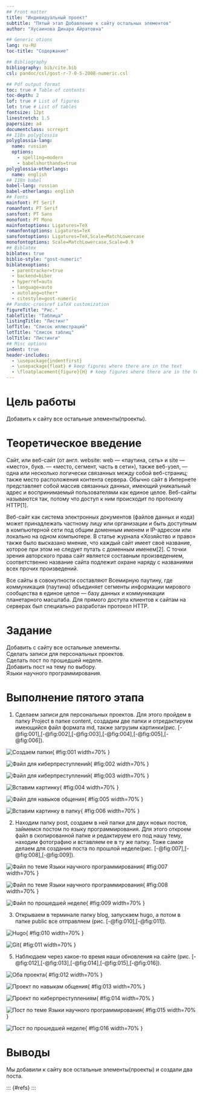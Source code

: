 ```yaml
---
## Front matter
title: "Индивидуальный проект"
subtitle: "Пятый этап Добавление к сайту остальных элементов"
author: "Хусаинова Динара Айратовна"

## Generic otions
lang: ru-RU
toc-title: "Содержание"

## Bibliography
bibliography: bib/cite.bib
csl: pandoc/csl/gost-r-7-0-5-2008-numeric.csl

## Pdf output format
toc: true # Table of contents
toc-depth: 2
lof: true # List of figures
lot: true # List of tables
fontsize: 12pt
linestretch: 1.5
papersize: a4
documentclass: scrreprt
## I18n polyglossia
polyglossia-lang:
  name: russian
  options:
	- spelling=modern
	- babelshorthands=true
polyglossia-otherlangs:
  name: english
## I18n babel
babel-lang: russian
babel-otherlangs: english
## Fonts
mainfont: PT Serif
romanfont: PT Serif
sansfont: PT Sans
monofont: PT Mono
mainfontoptions: Ligatures=TeX
romanfontoptions: Ligatures=TeX
sansfontoptions: Ligatures=TeX,Scale=MatchLowercase
monofontoptions: Scale=MatchLowercase,Scale=0.9
## Biblatex
biblatex: true
biblio-style: "gost-numeric"
biblatexoptions:
  - parentracker=true
  - backend=biber
  - hyperref=auto
  - language=auto
  - autolang=other*
  - citestyle=gost-numeric
## Pandoc-crossref LaTeX customization
figureTitle: "Рис."
tableTitle: "Таблица"
listingTitle: "Листинг"
lofTitle: "Список иллюстраций"
lotTitle: "Список таблиц"
lolTitle: "Листинги"
## Misc options
indent: true
header-includes:
  - \usepackage{indentfirst}
  - \usepackage{float} # keep figures where there are in the text
  - \floatplacement{figure}{H} # keep figures where there are in the text
---
```


# Цель работы

Добавить к сайту все остальные элементы(проекты).

# Теоретическое введение

Сайт, или веб-сайт (от англ. website: web — «паутина, сеть» и site — «место», букв. — «место, сегмент, часть в сети»), также веб-узел, — одна или несколько логически связанных между собой веб-страниц; также место расположения контента сервера. Обычно сайт в Интернете представляет собой массив связанных данных, имеющий уникальный адрес и воспринимаемый пользователями как единое целое. Веб-сайты называются так, потому что доступ к ним происходит по протоколу HTTP[1].

Веб-сайт как система электронных документов (файлов данных и кода) может принадлежать частному лицу или организации и быть доступным в компьютерной сети под общим доменным именем и IP-адресом или локально на одном компьютере. В статье журнала «Хозяйство и право» также было высказано мнение, что каждый сайт имеет своё название, которое при этом не следует путать с доменным именем[2]. С точки зрения авторского права сайт является составным произведением, соответственно название сайта подлежит охране наряду с названиями всех прочих произведений.

Все сайты в совокупности составляют Всемирную паутину, где коммуникация (паутина) объединяет сегменты информации мирового сообщества в единое целое — базу данных и коммуникации планетарного масштаба. Для прямого доступа клиентов к сайтам на серверах был специально разработан протокол HTTP.

# Задание

Добавить с сайту все остальные элементы.  
Сделать записи для персональных проектов.  
Сделать пост по прошедшей неделе.  
Добавить пост на тему по выбору.  
Языки научного программирования.  

# Выполнение пятого этапа

1. Сделаем записи для персональных проектов. Для этого пройдем в папку Project в папке content, создадим две папки и отредактируем имеющийся файл формата md, также загрузим картинки(рис. [-@fig:001],[-@fig:002],[-@fig:003],[-@fig:004],[-@fig:005],[-@fig:006]).

![Создаем папки](image/1.jpg){ #fig:001 width=70% }

![Файл для киберпреступлений](image/2.jpg){ #fig:002 width=70% }

![Файл для киберпреступлений](image/3.jpg){ #fig:003 width=70% }

![Вставим картинку](image/4.jpg){ #fig:004 width=70% }

![Файл для навыков общения](image/5.jpg){ #fig:005 width=70% }

![Вставим картинку в папку](image/6.jpg){ #fig:006 width=70% }

2. Находим папку post, создаем в ней папки для двух новых постов, займемся постом по языку программирования. Для этого откроем файл в скопированной папке и редактируем его под нашу тему, находим фотографию и вставляем ее в ту же папку. Тоже самое делаем для создания поста по прошлой неделе(рис. [-@fig:007],[-@fig:008],[-@fig:009]).

![Файл по теме Языки научного программирования](image/7.jpg){ #fig:007 width=70% }

![Файл по теме Языки научного программирования](image/8.jpg){ #fig:008 width=70% }

![Файл по прошедшей неделе](image/9.jpg){ #fig:009 width=70% }

3. Открываем в терминале папку blog, запускаем hugo, а потом в папке public все отправляем (рис. [-@fig:010],[-@fig:011]).

![Hugo](image/10.jpg){ #fig:010 width=70% }

![Git](image/11.jpg){ #fig:011 width=70% } 

5. Наблюдаем через какое-то время наши обновления на сайте (рис. [-@fig:012],[-@fig:013],[-@fig:014],[-@fig:015],[-@fig:016]).

![Оба проекта](image/12.jpg){ #fig:012 width=70% }

![Проект по навыкам общения](image/13.jpg){ #fig:013 width=70% }

![Проект по киберпреступлениям](image/14.jpg){ #fig:014 width=70% }

![Пост по теме Языки научного программирования](image/15.jpg){ #fig:015 width=70% }

![Пост по прошедшей неделе](image/16.jpg){ #fig:016 width=70% }

# Выводы

Мы добавили к сайту все остальные элементы(проекты) и создали два поста.

::: {#refs}
:::